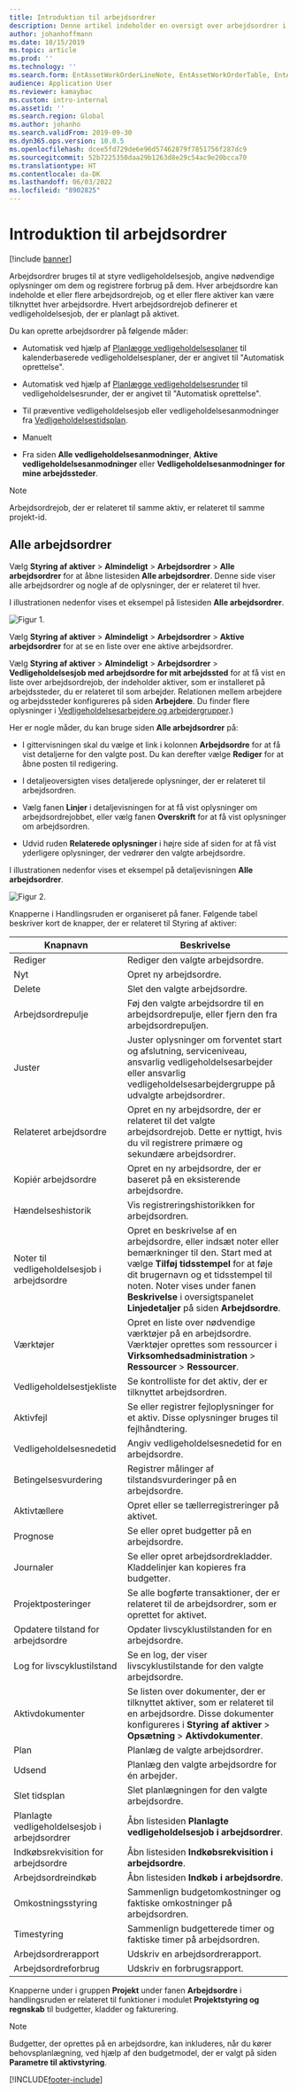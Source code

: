 ```yaml
---
title: Introduktion til arbejdsordrer
description: Denne artikel indeholder en oversigt over arbejdsordrer i Styring af aktiver.
author: johanhoffmann
ms.date: 10/15/2019
ms.topic: article
ms.prod: ''
ms.technology: ''
ms.search.form: EntAssetWorkOrderLineNote, EntAssetWorkOrderTable, EntAssetWorkOrderActive, EntAssetWorkOrderHoursInfoPart, EntAssetWorkOrderLineListPage, EntAssetWorkOrderAddObjectBOMItem, EntAssetWorkOrderTablePoolAdd, EntAssetWorkOrderPurchReqListPagePreviewPane, EntAssetWorkOrderPoolReferenceAdd, EntAssetWorkOrderWorkspace, EntAssetWorkOrderTableAdjust, EntAssetWorkOrderGantt, EntAssetWorkOrderNotes, EntAssetWorkOrderActivePart, EntAssetWorkOrderTableInfoPart, EntAssetWorkOrderLineListPagePreviewPane, EntAssetWorkOrderTool, EntAssetMobileWorkOrderLineDetails, EntAssetMobileWorkOrderLineList, EntAssetMobileWorkOrderDetails
audience: Application User
ms.reviewer: kamaybac
ms.custom: intro-internal
ms.assetid: ''
ms.search.region: Global
ms.author: johanho
ms.search.validFrom: 2019-09-30
ms.dyn365.ops.version: 10.0.5
ms.openlocfilehash: dcee5fd729de6e96d57462879f7851756f287dc9
ms.sourcegitcommit: 52b7225350daa29b1263d8e29c54ac9e20bcca70
ms.translationtype: HT
ms.contentlocale: da-DK
ms.lasthandoff: 06/03/2022
ms.locfileid: "8902825"
---
```

# <a name="introduction-to-work-orders"></a>Introduktion til arbejdsordrer

[!include [banner](../../includes/banner.md)]



Arbejdsordrer bruges til at styre vedligeholdelsesjob, angive nødvendige oplysninger om dem og registrere forbrug på dem. Hver arbejdsordre kan indeholde et eller flere arbejdsordrejob, og et eller flere aktiver kan være tilknyttet hver arbejdsordre. Hvert arbejdsordrejob definerer et vedligeholdelsesjob, der er planlagt på aktivet.

Du kan oprette arbejdsordrer på følgende måder:

- Automatisk ved hjælp af [Planlægge vedligeholdelsesplaner](../preventive-and-reactive-maintenance/schedule-maintenance-plans.md) til kalenderbaserede vedligeholdelsesplaner, der er angivet til "Automatisk oprettelse".

- Automatisk ved hjælp af [Planlægge vedligeholdelsesrunder](../preventive-and-reactive-maintenance/maintenance-rounds.md) til vedligeholdelsesrunder, der er angivet til "Automatisk oprettelse".

- Til præventive vedligeholdelsesjob eller vedligeholdelsesanmodninger fra [Vedligeholdelsestidsplan](../preventive-and-reactive-maintenance/maintenance-schedule.md).

- Manuelt

- Fra siden **Alle vedligeholdelsesanmodninger**, **Aktive vedligeholdelsesanmodninger** eller **Vedligeholdelsesanmodninger for mine arbejdssteder**.

>[!NOTE]
>Arbejdsordrejob, der er relateret til samme aktiv, er relateret til samme projekt-id.

## <a name="all-work-orders"></a>Alle arbejdsordrer

Vælg **Styring af aktiver** > **Almindeligt** > **Arbejdsordrer** > **Alle arbejdsordrer** for at åbne listesiden **Alle arbejdsordrer**. Denne side viser alle arbejdsordrer og nogle af de oplysninger, der er relateret til hver.

I illustrationen nedenfor vises et eksempel på listesiden **Alle arbejdsordrer**.

![Figur 1.](media/01-work-orders.png)

Vælg **Styring af aktiver** > **Almindeligt** > **Arbejdsordrer** > **Aktive arbejdsordrer** for at se en liste over ene aktive arbejdsordrer. 

Vælg **Styring af aktiver** > **Almindeligt** > **Arbejdsordrer** > **Vedligeholdelsesjob med arbejdsordre for mit arbejdssted** for at få vist en liste over arbejdsordrejob, der indeholder aktiver, som er installeret på arbejdssteder, du er relateret til som arbejder. Relationen mellem arbejdere og arbejdssteder konfigureres på siden **Arbejdere**. Du finder flere oplysninger i [Vedligeholdelsesarbejdere og arbejdergrupper](../setup-for-objects/workers-and-worker-groups.md).)

Her er nogle måder, du kan bruge siden **Alle arbejdsordrer** på:

- I gittervisningen skal du vælge et link i kolonnen **Arbejdsordre** for at få vist detaljerne for den valgte post. Du kan derefter vælge **Rediger** for at åbne posten til redigering.

- I detaljeoversigten vises detaljerede oplysninger, der er relateret til arbejdsordren.  

- Vælg fanen **Linjer** i detaljevisningen for at få vist oplysninger om arbejdsordrejobbet, eller vælg fanen **Overskrift** for at få vist oplysninger om arbejdsordren.  

- Udvid ruden **Relaterede oplysninger** i højre side af siden for at få vist yderligere oplysninger, der vedrører den valgte arbejdsordre.

I illustrationen nedenfor vises et eksempel på detaljevisningen **Alle arbejdsordrer**.

![Figur 2.](media/02-work-orders.png)


Knapperne i Handlingsruden er organiseret på faner. Følgende tabel beskriver kort de knapper, der er relateret til Styring af aktiver:



| Knapnavn                     | Beskrivelse                                                                                                                                                                                                                                                             |
|---------------------------------|-------------------------------------------------------------------------------------------------------------------------------------------------------------------------------------------------------------------------------------------------------------------------|
| Rediger                            | Rediger den valgte arbejdsordre.                                                                                                                                                                                                                                           |
| Nyt                             | Opret ny arbejdsordre.                                                                                                                                                                                                                                                  |
| Delete                          | Slet den valgte arbejdsordre.                                                                                                                                                                                                                                         |
| Arbejdsordrepulje                 | Føj den valgte arbejdsordre til en arbejdsordrepulje, eller fjern den fra arbejdsordrepuljen.                                                                                                                                                                                           |
| Juster                          | Juster oplysninger om forventet start og afslutning, serviceniveau, ansvarlig vedligeholdelsesarbejder eller ansvarlig vedligeholdelsesarbejdergruppe på udvalgte arbejdsordrer.                                                                                                                                     |
| Relateret arbejdsordre              | Opret en ny arbejdsordre, der er relateret til det valgte arbejdsordrejob. Dette er nyttigt, hvis du vil registrere primære og sekundære arbejdsordrer.                                                                                                                              |
| Kopiér arbejdsordre                 | Opret en ny arbejdsordre, der er baseret på en eksisterende arbejdsordre.                                                                                                                                                                                                               |
| Hændelseshistorik                   | Vis registreringshistorikken for arbejdsordren.                                                                                                                                                                                                                |
| Noter til vedligeholdelsesjob i arbejdsordre                           | Opret en beskrivelse af en arbejdsordre, eller indsæt noter eller bemærkninger til den. Start med at vælge **Tilføj tidsstempel** for at føje dit brugernavn og et tidsstempel til noten. Noter vises under fanen **Beskrivelse** i oversigtspanelet **Linjedetaljer** på siden **Arbejdsordre**.         |
| Værktøjer                           | Opret en liste over nødvendige værktøjer på en arbejdsordre. Værktøjer oprettes som ressourcer i **Virksomhedsadministration** > **Ressourcer** > **Ressourcer**.                                                                                                      |
| Vedligeholdelsestjekliste           | Se kontrolliste for det aktiv, der er tilknyttet arbejdsordren.                                                                                                                                                                                                              |
| Aktivfejl                     | Se eller registrer fejloplysninger for et aktiv. Disse oplysninger bruges til fejlhåndtering.                                                                                                                                                                                      |
| Vedligeholdelsesnedetid            | Angiv vedligeholdelsesnedetid for en arbejdsordre.                                                                                                                                                                                                                               |
| Betingelsesvurdering            | Registrer målinger af tilstandsvurderinger på en arbejdsordre.                                                                                                                                                                                                             |
| Aktivtællere                 | Opret eller se tællerregistreringer på aktivet.                                                                                                                                                                                                                     |
| Prognose                        | Se eller opret budgetter på en arbejdsordre.                                                                                                                                                                                                                               |
| Journaler                        | Se eller opret arbejdsordrekladder. Kladdelinjer kan kopieres fra budgetter.                                                                                                                                                                                         |
| Projektposteringer            | Se alle bogførte transaktioner, der er relateret til de arbejdsordrer, som er oprettet for aktivet.                                                                                                                                                                                             |
| Opdatere tilstand for arbejdsordre           | Opdater livscyklustilstanden for en arbejdsordre.                                                                                                                                                                                                                                                |
| Log for livscyklustilstand                      | Se en log, der viser livscyklustilstande for den valgte arbejdsordre.                                                                                                                                                                                                                   |
| Aktivdokumenter                | Se listen over dokumenter, der er tilknyttet aktiver, som er relateret til en arbejdsordre. Disse dokumenter konfigureres i **Styring af aktiver** > **Opsætning** > **Aktivdokumenter**.                                                                                                 |
| Plan                        | Planlæg de valgte arbejdsordrer.                                                                                                                                                                                                                                      |
| Udsend            | Planlæg den valgte arbejdsordre for én arbejder.                                                                                                                                                                                                                        |
| Slet tidsplan                 | Slet planlægningen for den valgte arbejdsordre.                                                                                                                                                                                                                          |
| Planlagte vedligeholdelsesjob i arbejdsordrer             | Åbn listesiden **Planlagte vedligeholdelsesjob i arbejdsordrer**.                                                                                                                                                                                                                             |
| Indkøbsrekvisition for arbejdsordre | Åbn listesiden **Indkøbsrekvisition i arbejdsordre**.                                                                                                                                                                                                                 |
| Arbejdsordreindkøb             | Åbn listesiden **Indkøb i arbejdsordre**.                                                                                                                                                                                                                             |
| Omkostningsstyring                    | Sammenlign budgetomkostninger og faktiske omkostninger på arbejdsordren.                                                                                                                                                                                                                |
| Timestyring                    | Sammenlign budgetterede timer og faktiske timer på arbejdsordren.                                                                                                                                                                                                                |
| Arbejdsordrerapport               | Udskriv en arbejdsordrerapport.                                                                                                                                                                                                                                                |
| Arbejdsordreforbrug          | Udskriv en forbrugsrapport.                                                                                                                                                                                                                                               |


Knapperne under i gruppen **Projekt** under fanen **Arbejdsordre** i handlingsruden er relateret til funktioner i modulet **Projektstyring og regnskab** til budgetter, kladder og fakturering.

>[!NOTE]
>Budgetter, der oprettes på en arbejdsordre, kan inkluderes, når du kører behovsplanlægning, ved hjælp af den budgetmodel, der er valgt på siden **Parametre til aktivstyring**.



[!INCLUDE[footer-include](../../../includes/footer-banner.md)]